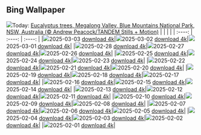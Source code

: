 ## Bing Wallpaper
![](./wallpaper/2025-03-03.jpg)Today: [Eucalyptus trees, Megalong Valley, Blue Mountains National Park, NSW, Australia (© Andrew Peacock/TANDEM Stills + Motion)](./wallpaper/2025-03-03.jpg)
|      |      |      |
| :----: | :----: | :----: |
|![](./wallpaper/2025-03-03_sm.jpg)2025-03-03 [download 4k](./wallpaper/2025-03-03.jpg)|![](./wallpaper/2025-03-02_sm.jpg)2025-03-02 [download 4k](./wallpaper/2025-03-02.jpg)|![](./wallpaper/2025-03-01_sm.jpg)2025-03-01 [download 4k](./wallpaper/2025-03-01.jpg)|
|![](./wallpaper/2025-02-28_sm.jpg)2025-02-28 [download 4k](./wallpaper/2025-02-28.jpg)|![](./wallpaper/2025-02-27_sm.jpg)2025-02-27 [download 4k](./wallpaper/2025-02-27.jpg)|![](./wallpaper/2025-02-26_sm.jpg)2025-02-26 [download 4k](./wallpaper/2025-02-26.jpg)|
|![](./wallpaper/2025-02-25_sm.jpg)2025-02-25 [download 4k](./wallpaper/2025-02-25.jpg)|![](./wallpaper/2025-02-24_sm.jpg)2025-02-24 [download 4k](./wallpaper/2025-02-24.jpg)|![](./wallpaper/2025-02-23_sm.jpg)2025-02-23 [download 4k](./wallpaper/2025-02-23.jpg)|
|![](./wallpaper/2025-02-22_sm.jpg)2025-02-22 [download 4k](./wallpaper/2025-02-22.jpg)|![](./wallpaper/2025-02-21_sm.jpg)2025-02-21 [download 4k](./wallpaper/2025-02-21.jpg)|![](./wallpaper/2025-02-20_sm.jpg)2025-02-20 [download 4k](./wallpaper/2025-02-20.jpg)|
|![](./wallpaper/2025-02-19_sm.jpg)2025-02-19 [download 4k](./wallpaper/2025-02-19.jpg)|![](./wallpaper/2025-02-18_sm.jpg)2025-02-18 [download 4k](./wallpaper/2025-02-18.jpg)|![](./wallpaper/2025-02-17_sm.jpg)2025-02-17 [download 4k](./wallpaper/2025-02-17.jpg)|
|![](./wallpaper/2025-02-16_sm.jpg)2025-02-16 [download 4k](./wallpaper/2025-02-16.jpg)|![](./wallpaper/2025-02-15_sm.jpg)2025-02-15 [download 4k](./wallpaper/2025-02-15.jpg)|![](./wallpaper/2025-02-14_sm.jpg)2025-02-14 [download 4k](./wallpaper/2025-02-14.jpg)|
|![](./wallpaper/2025-02-13_sm.jpg)2025-02-13 [download 4k](./wallpaper/2025-02-13.jpg)|![](./wallpaper/2025-02-12_sm.jpg)2025-02-12 [download 4k](./wallpaper/2025-02-12.jpg)|![](./wallpaper/2025-02-11_sm.jpg)2025-02-11 [download 4k](./wallpaper/2025-02-11.jpg)|
|![](./wallpaper/2025-02-10_sm.jpg)2025-02-10 [download 4k](./wallpaper/2025-02-10.jpg)|![](./wallpaper/2025-02-09_sm.jpg)2025-02-09 [download 4k](./wallpaper/2025-02-09.jpg)|![](./wallpaper/2025-02-08_sm.jpg)2025-02-08 [download 4k](./wallpaper/2025-02-08.jpg)|
|![](./wallpaper/2025-02-07_sm.jpg)2025-02-07 [download 4k](./wallpaper/2025-02-07.jpg)|![](./wallpaper/2025-02-06_sm.jpg)2025-02-06 [download 4k](./wallpaper/2025-02-06.jpg)|![](./wallpaper/2025-02-05_sm.jpg)2025-02-05 [download 4k](./wallpaper/2025-02-05.jpg)|
|![](./wallpaper/2025-02-04_sm.jpg)2025-02-04 [download 4k](./wallpaper/2025-02-04.jpg)|![](./wallpaper/2025-02-03_sm.jpg)2025-02-03 [download 4k](./wallpaper/2025-02-03.jpg)|![](./wallpaper/2025-02-02_sm.jpg)2025-02-02 [download 4k](./wallpaper/2025-02-02.jpg)|
|![](./wallpaper/2025-02-01_sm.jpg)2025-02-01 [download 4k](./wallpaper/2025-02-01.jpg)|